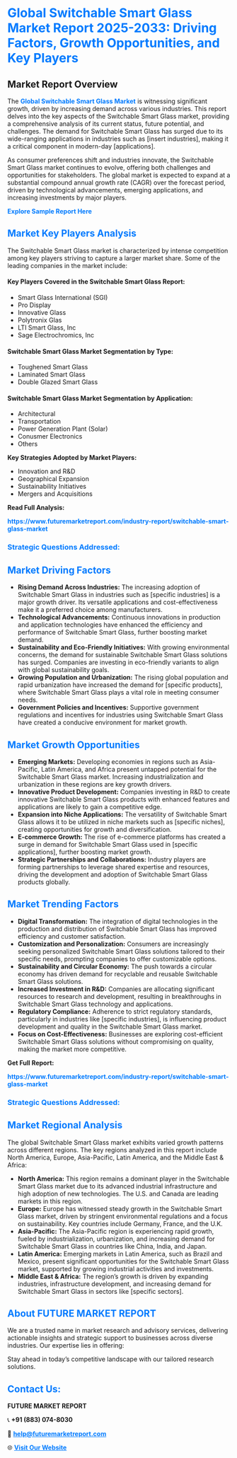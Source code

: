<h1 style="color: #007BFF;">Global Switchable Smart Glass Market Report 2025-2033: Driving Factors, Growth Opportunities, and Key Players</h1>

<section id="overview">
<h2>Market Report Overview</h2>
<p>The <a href="https://www.futuremarketreport.com/industry-report/switchable-smart-glass-market" style="color: #007BFF; text-decoration: none;"><strong>Global Switchable Smart Glass Market</strong></a> is witnessing significant growth, driven by increasing demand across various industries. This report delves into the key aspects of the Switchable Smart Glass market, providing a comprehensive analysis of its current status, future potential, and challenges. The demand for Switchable Smart Glass has surged due to its wide-ranging applications in industries such as [insert industries], making it a critical component in modern-day [applications].</p>
<p>As consumer preferences shift and industries innovate, the Switchable Smart Glass market continues to evolve, offering both challenges and opportunities for stakeholders. The global market is expected to expand at a substantial compound annual growth rate (CAGR) over the forecast period, driven by technological advancements, emerging applications, and increasing investments by major players.</p>
</section>

<section id="overview">
<p><a href="https://www.futuremarketreport.com/request-sample/reportId=59350" style="color: #007BFF; text-decoration: none;"><strong>Explore Sample Report Here</strong></a></p>
</section>

<section id="key-players">
<h2 style="color: #007BFF;">Market Key Players Analysis</h2>
<p>The Switchable Smart Glass market is characterized by intense competition among key players striving to capture a larger market share. Some of the leading companies in the market include:</p>
<h4>Key Players Covered in the Switchable Smart Glass Report:</h4>
<ul><li>Smart Glass International (SGI)</li><li>Pro Display</li><li>Innovative Glass</li><li>Polytronix Glas</li><li>LTI Smart Glass, Inc</li><li>Sage Electrochromics, Inc</li></ul>
<h4>Switchable Smart Glass Market Segmentation by Type:</h4>
<ul><li>Toughened Smart Glass</li><li>Laminated Smart Glass</li><li>Double Glazed Smart Glass</li></ul>

<h4>Switchable Smart Glass Market Segmentation by Application:</h4>
<ul><li>Architectural</li><li>Transportation</li><li>Power Generation Plant (Solar)</li><li>Conusmer Electronics</li><li>Others</li></ul>
<p><strong>Key Strategies Adopted by Market Players:</strong></p>
<ul>
<li>Innovation and R&D</li>
<li>Geographical Expansion</li>
<li>Sustainability Initiatives</li>
<li>Mergers and Acquisitions</li>
</ul>
</section>

<section>
<p><strong>Read Full Analysis: </strong></p><a href="https://www.futuremarketreport.com/industry-report/switchable-smart-glass-market" style="color: #007BFF; text-decoration: none;"><strong>https://www.futuremarketreport.com/industry-report/switchable-smart-glass-market</strong></a>
<h3 style="color: #007BFF;">Strategic Questions Addressed:</h3>
</section>

<section id="driving-factors">
<h2 style="color: #007BFF;">Market Driving Factors</h2>
<ul>
<li><strong>Rising Demand Across Industries:</strong> The increasing adoption of Switchable Smart Glass in industries such as [specific industries] is a major growth driver. Its versatile applications and cost-effectiveness make it a preferred choice among manufacturers.</li>
<li><strong>Technological Advancements:</strong> Continuous innovations in production and application technologies have enhanced the efficiency and performance of Switchable Smart Glass, further boosting market demand.</li>
<li><strong>Sustainability and Eco-Friendly Initiatives:</strong> With growing environmental concerns, the demand for sustainable Switchable Smart Glass solutions has surged. Companies are investing in eco-friendly variants to align with global sustainability goals.</li>
<li><strong>Growing Population and Urbanization:</strong> The rising global population and rapid urbanization have increased the demand for [specific products], where Switchable Smart Glass plays a vital role in meeting consumer needs.</li>
<li><strong>Government Policies and Incentives:</strong> Supportive government regulations and incentives for industries using Switchable Smart Glass have created a conducive environment for market growth.</li>
</ul>
</section>

<section id="growth-opportunities">
<h2 style="color: #007BFF;">Market Growth Opportunities</h2>
<ul>
<li><strong>Emerging Markets:</strong> Developing economies in regions such as Asia-Pacific, Latin America, and Africa present untapped potential for the Switchable Smart Glass market. Increasing industrialization and urbanization in these regions are key growth drivers.</li>
<li><strong>Innovative Product Development:</strong> Companies investing in R&D to create innovative Switchable Smart Glass products with enhanced features and applications are likely to gain a competitive edge.</li>
<li><strong>Expansion into Niche Applications:</strong> The versatility of Switchable Smart Glass allows it to be utilized in niche markets such as [specific niches], creating opportunities for growth and diversification.</li>
<li><strong>E-commerce Growth:</strong> The rise of e-commerce platforms has created a surge in demand for Switchable Smart Glass used in [specific applications], further boosting market growth.</li>
<li><strong>Strategic Partnerships and Collaborations:</strong> Industry players are forming partnerships to leverage shared expertise and resources, driving the development and adoption of Switchable Smart Glass products globally.</li>
</ul>
</section>

<section id="trending-factors">
<h2 style="color: #007BFF;">Market Trending Factors</h2>
<ul>
<li><strong>Digital Transformation:</strong> The integration of digital technologies in the production and distribution of Switchable Smart Glass has improved efficiency and customer satisfaction.</li>
<li><strong>Customization and Personalization:</strong> Consumers are increasingly seeking personalized Switchable Smart Glass solutions tailored to their specific needs, prompting companies to offer customizable options.</li>
<li><strong>Sustainability and Circular Economy:</strong> The push towards a circular economy has driven demand for recyclable and reusable Switchable Smart Glass solutions.</li>
<li><strong>Increased Investment in R&D:</strong> Companies are allocating significant resources to research and development, resulting in breakthroughs in Switchable Smart Glass technology and applications.</li>
<li><strong>Regulatory Compliance:</strong> Adherence to strict regulatory standards, particularly in industries like [specific industries], is influencing product development and quality in the Switchable Smart Glass market.</li>
<li><strong>Focus on Cost-Effectiveness:</strong> Businesses are exploring cost-efficient Switchable Smart Glass solutions without compromising on quality, making the market more competitive.</li>
</ul>
</section>

<section>
<p><strong>Get Full Report: </strong></p><a href="https://www.futuremarketreport.com/industry-report/switchable-smart-glass-market" style="color: #007BFF; text-decoration: none;"><strong>https://www.futuremarketreport.com/industry-report/switchable-smart-glass-market</strong></a>
<h3 style="color: #007BFF;">Strategic Questions Addressed:</h3>
</section>


<section id="regional-analysis">
<h2 style="color: #007BFF;">Market Regional Analysis</h2>
<p>The global Switchable Smart Glass market exhibits varied growth patterns across different regions. The key regions analyzed in this report include North America, Europe, Asia-Pacific, Latin America, and the Middle East & Africa:</p>
<ul>
<li><strong>North America:</strong> This region remains a dominant player in the Switchable Smart Glass market due to its advanced industrial infrastructure and high adoption of new technologies. The U.S. and Canada are leading markets in this region.</li>
<li><strong>Europe:</strong> Europe has witnessed steady growth in the Switchable Smart Glass market, driven by stringent environmental regulations and a focus on sustainability. Key countries include Germany, France, and the U.K.</li>
<li><strong>Asia-Pacific:</strong> The Asia-Pacific region is experiencing rapid growth, fueled by industrialization, urbanization, and increasing demand for Switchable Smart Glass in countries like China, India, and Japan.</li>
<li><strong>Latin America:</strong> Emerging markets in Latin America, such as Brazil and Mexico, present significant opportunities for the Switchable Smart Glass market, supported by growing industrial activities and investments.</li>
<li><strong>Middle East & Africa:</strong> The region’s growth is driven by expanding industries, infrastructure development, and increasing demand for Switchable Smart Glass in sectors like [specific sectors].</li>
</ul>
</section>

<footer>
<h2 style="color: #007BFF;">About FUTURE MARKET REPORT</h2>
<p>We are a trusted name in market research and advisory services, delivering actionable insights and strategic support to businesses across diverse industries. Our expertise lies in offering:</p>

<p>Stay ahead in today’s competitive landscape with our tailored research solutions.</p>

<h2 style="color: #007BFF;">Contact Us:</h2>
<p><strong>FUTURE MARKET REPORT</strong></p>
<p>📞 <strong>+91 (883) 074-8030</strong></p>
<p>📧 <strong><a href="mailto:help@futuremarketreport.com" style="color: #007BFF;">help@futuremarketreport.com</a></strong></p>
<p>🌐 <strong><a href="https://www.futuremarketreport.com/" style="color: #007BFF;">Visit Our Website</a></strong></p>
</footer>